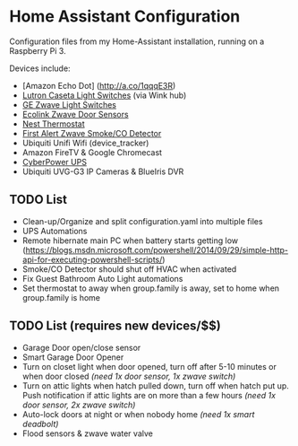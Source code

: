# Home Assistant Configuration

Configuration files from my Home-Assistant installation, running on a Raspberry Pi 3.

Devices include:
- [Amazon Echo Dot] (http://a.co/1qqqE3R)
- [Lutron Caseta Light Switches](http://a.co/1aAj4CQ) (via Wink hub)
- [GE Zwave Light Switches](http://a.co/6YXJ35K)
- [Ecolink Zwave Door Sensors](http://a.co/2AAUB46)
- [Nest Thermostat](http://a.co/3otHcz4)
- [First Alert Zwave Smoke/CO Detector](http://a.co/gplapvR)
- Ubiquiti Unifi Wifi (device_tracker)
- Amazon FireTV & Google Chromecast
- [CyberPower UPS](http://a.co/h8onaJA)
- Ubiquiti UVG-G3 IP Cameras & BlueIris DVR

## TODO List
- Clean-up/Organize and split configuration.yaml into multiple files
- UPS Automations
- Remote hibernate main PC when battery starts getting low (https://blogs.msdn.microsoft.com/powershell/2014/09/29/simple-http-api-for-executing-powershell-scripts/)
- Smoke/CO Detector should shut off HVAC when activated
- Fix Guest Bathroom Auto Light automations
- Set thermostat to away when group.family is away, set to home when group.family is home


## TODO List (requires new devices/$$)
- Garage Door open/close sensor
- Smart Garage Door Opener
- Turn on closet light when door opened, turn off after 5-10 minutes or when door closed _(need 1x door sensor, 1x zwave switch)_
- Turn on attic lights when hatch pulled down, turn off when hatch put up. Push notification if attic lights are on more than a few hours _(need 1x door sensor, 2x zwave switch)_
- Auto-lock doors at night or when nobody home _(need 1x smart deadbolt)_
- Flood sensors & zwave water valve